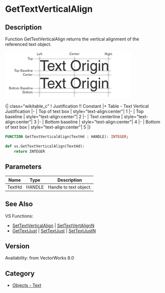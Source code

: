 # GetTextVerticalAlign

## Description
Function GetTextVerticalAlign returns the vertical alignment of the referenced text object.


![Text Locus](files/Textlocus.gif)

{| class="wikitable_c"
! Justification !! Constant
|+ Table - Text Vertical Justification
|-
| Top of text box 
| style="text-align:center"| 1
|-
| Top baseline 
| style="text-align:center"| 2
|-
| Text centerline 
| style="text-align:center"| 3
|-
| Bottom baseline 
| style="text-align:center"| 4
|-
| Bottom of text box 
| style="text-align:center"| 5
|}

```pascal
FUNCTION GetTextVerticalAlign(TextHd : HANDLE): INTEGER;
```

```python
def vs.GetTextVerticalAlign(TextHd):
    return INTEGER
```

## Parameters
|Name|Type|Description|
|---|---|---|
|TextHd|HANDLE|Handle to text object.|

## See Also
VS Functions:
* [SetTextVerticalAlign](SetTextVerticalAlign.md) | [SetTextVertAlignN](SetTextVertAlignN.md)
* [GetTextJust](GetTextJust.md) | [SetTextJust](SetTextJust.md) | [SetTextJustN](SetTextJustN.md)

## Version
Availability: from VectorWorks 8.0

## Category
* [Objects - Text](../Categories/Objects%20-%20Text.md)
